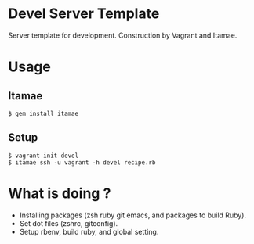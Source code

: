 # Devel Server Template
Server template for development.
Construction by Vagrant and Itamae.

# Usage
## Itamae
```shell
$ gem install itamae
```

## Setup
```shell
$ vagrant init devel
$ itamae ssh -u vagrant -h devel recipe.rb
```

# What is doing ?

- Installing packages (zsh ruby git emacs, and packages to build Ruby).
- Set dot files (zshrc, gitconfig).
- Setup rbenv, build ruby, and global setting.
